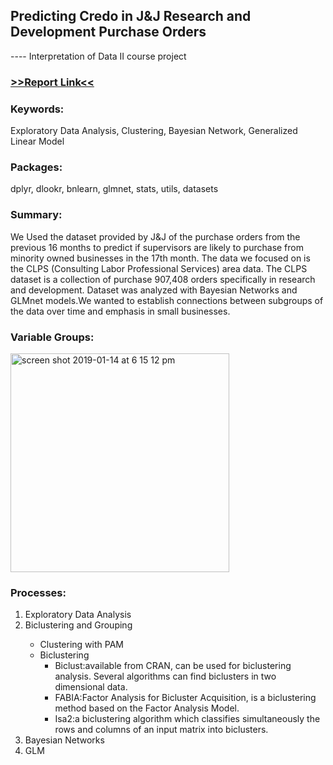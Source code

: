 <h2>Predicting Credo in J&J Research and Development Purchase Orders</h2>  
<p> ---- Interpretation of Data II course project</p>
<h3><a href="https://www.dropbox.com/s/jf6ojrqx18jaqyf/IntpofDataII-Report.pdf?dl=0">>>Report Link<<</a></h3>
<h3>Keywords:</h3>
<p>Exploratory Data Analysis, Clustering, Bayesian Network, Generalized Linear Model</p>
<h3>Packages:</h3>
<p>dplyr, dlookr, bnlearn, glmnet, stats, utils, datasets</p>
<h3>Summary:</h3>
<p>We Used the dataset provided by J&J of the purchase orders from the previous 16 months to predict if supervisors are likely
to purchase from minority owned businesses in the 17th month. The data we focused on is the CLPS (Consulting Labor Professional Services) area data. The CLPS dataset is a collection of purchase 907,408 orders specifically in research and development. Dataset was analyzed with Bayesian Networks and GLMnet models.We wanted to establish connections between subgroups of the data over time and emphasis in small businesses.
</p>

<h3>Variable Groups:</h3>
<img width="350" alt="screen shot 2019-01-14 at 6 15 12 pm" src="https://user-images.githubusercontent.com/32077985/51147553-9a6b6a00-1828-11e9-8736-86ffcbe7d851.png">

<h3>Processes:</h3>
<p>
<ol>
<li>Exploratory Data Analysis</li>
<li>Biclustering and Grouping</li>
<ul>
<li>Clustering with PAM</li>
<li>Biclustering
<ul><li>Biclust:available from CRAN, can be used for biclustering analysis. Several algorithms can find biclusters in two dimensional data.</li>
<li>FABIA:Factor Analysis for Bicluster Acquisition, is a biclustering method based on the Factor Analysis Model.</li>
<li>Isa2:a biclustering algorithm which classifies simultaneously the rows and columns of an input matrix into biclusters.</li></ul></li>
</ul>
<li>Bayesian Networks</li>
<li>GLM</li>
</ol>
</p>
